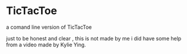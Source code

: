 # TicTacToe
a comand line version of TicTacToe

just to be honest and clear , this is not made by me i did have some help from a video made by Kylie Ying. 
